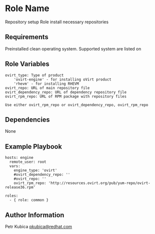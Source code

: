 Role Name
=========

Repository setup
Role install necessary repositories

Requirements
------------

Preinstalled clean operating system.
Supported system are listed on


Role Variables
--------------

    ovirt_type: Type of product
        'ovirt-engine' - for installing oVirt product
        'rhevm' - for installing RHEVM
    ovirt_repo: URL of main repository file 
    ovirt_dependency_repo: URL of dependency repository file
    ovirt_rpm_repo: URL of RPM package with repository files
    
    Use either ovirt_rpm_repo or ovirt_dependency_repo, ovirt_rpm_repo
    
Dependencies
------------

None

Example Playbook
----------------

    hosts: engine
      remote_user: root
      vars:
        engine_type: 'ovirt'
        #ovirt_dependency_repo: ''
        #ovirt_repo: ''
        ovirt_rpm_repo: 'http://resources.ovirt.org/pub/yum-repo/ovirt-release36.rpm'

    roles:
      - { role: common }


Author Information
------------------

Petr Kubica
pkubica@redhat.com
